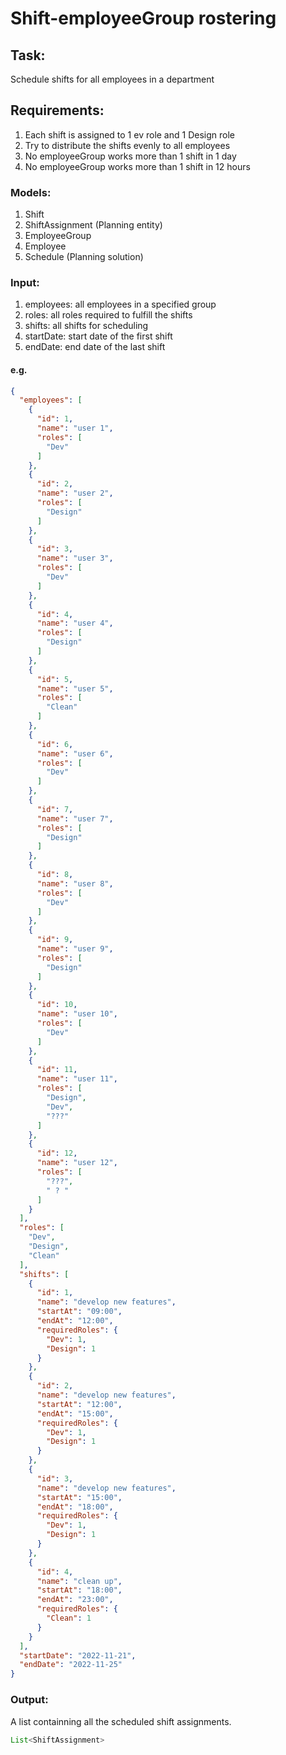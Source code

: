 # Shift-employeeGroup rostering

## Task:

Schedule shifts for all employees in a department

## Requirements:

1. Each shift is assigned to 1 ev role and 1 Design role
2. Try to distribute the shifts evenly to all employees
3. No employeeGroup works more than 1 shift in 1 day
4. No employeeGroup works more than 1 shift in 12 hours

### Models:

1. Shift
2. ShiftAssignment (Planning entity)
3. EmployeeGroup
4. Employee
5. Schedule (Planning solution)

### Input:

1. employees: all employees in a specified group
2. roles: all roles required to fulfill the shifts
3. shifts: all shifts for scheduling
4. startDate: start date of the first shift
5. endDate: end date of the last shift

#### e.g.

```json
{
  "employees": [
    {
      "id": 1,
      "name": "user 1",
      "roles": [
        "Dev"
      ]
    },
    {
      "id": 2,
      "name": "user 2",
      "roles": [
        "Design"
      ]
    },
    {
      "id": 3,
      "name": "user 3",
      "roles": [
        "Dev"
      ]
    },
    {
      "id": 4,
      "name": "user 4",
      "roles": [
        "Design"
      ]
    },
    {
      "id": 5,
      "name": "user 5",
      "roles": [
        "Clean"
      ]
    },
    {
      "id": 6,
      "name": "user 6",
      "roles": [
        "Dev"
      ]
    },
    {
      "id": 7,
      "name": "user 7",
      "roles": [
        "Design"
      ]
    },
    {
      "id": 8,
      "name": "user 8",
      "roles": [
        "Dev"
      ]
    },
    {
      "id": 9,
      "name": "user 9",
      "roles": [
        "Design"
      ]
    },
    {
      "id": 10,
      "name": "user 10",
      "roles": [
        "Dev"
      ]
    },
    {
      "id": 11,
      "name": "user 11",
      "roles": [
        "Design",
        "Dev",
        "???"
      ]
    },
    {
      "id": 12,
      "name": "user 12",
      "roles": [
        "???",
        " ? "
      ]
    }
  ],
  "roles": [
    "Dev",
    "Design",
    "Clean"
  ],
  "shifts": [
    {
      "id": 1,
      "name": "develop new features",
      "startAt": "09:00",
      "endAt": "12:00",
      "requiredRoles": {
        "Dev": 1,
        "Design": 1
      }
    },
    {
      "id": 2,
      "name": "develop new features",
      "startAt": "12:00",
      "endAt": "15:00",
      "requiredRoles": {
        "Dev": 1,
        "Design": 1
      }
    },
    {
      "id": 3,
      "name": "develop new features",
      "startAt": "15:00",
      "endAt": "18:00",
      "requiredRoles": {
        "Dev": 1,
        "Design": 1
      }
    },
    {
      "id": 4,
      "name": "clean up",
      "startAt": "18:00",
      "endAt": "23:00",
      "requiredRoles": {
        "Clean": 1
      }
    }
  ],
  "startDate": "2022-11-21",
  "endDate": "2022-11-25"
}
```

### Output:
A list containning all the scheduled shift assignments.
```java
List<ShiftAssignment>
```


